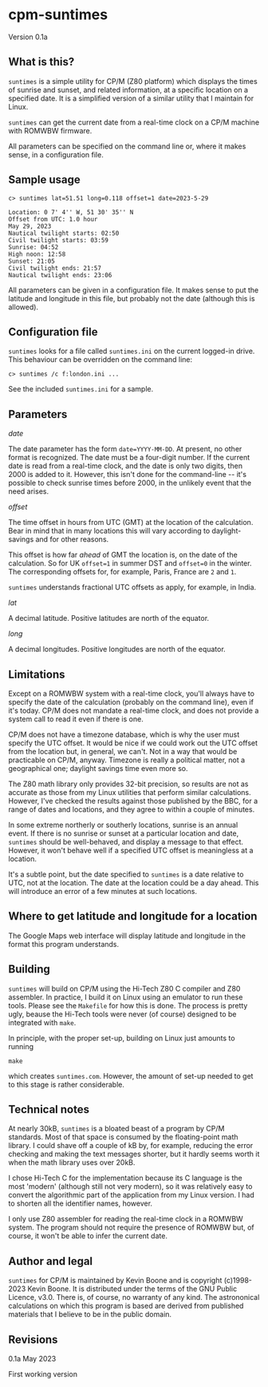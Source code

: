 # cpm-suntimes

Version 0.1a

## What is this?

`suntimes` is a simple utility for CP/M (Z80 platform) which displays
the times of sunrise and sunset, and related information, at a specific
location on a specified date. It is a simplified version of a similar
utility that I maintain for Linux. 

`suntimes` can get the current date from a real-time clock on a CP/M
machine with ROMWBW firmware.

All parameters can be specified on the command line or, where it makes
sense, in a configuration file.

## Sample usage

    c> suntimes lat=51.51 long=0.118 offset=1 date=2023-5-29

    Location: 0 7' 4'' W, 51 30' 35'' N
    Offset from UTC: 1.0 hour
    May 29, 2023
    Nautical twilight starts: 02:50
    Civil twilight starts: 03:59
    Sunrise: 04:52
    High noon: 12:58
    Sunset: 21:05
    Civil twilight ends: 21:57
    Nautical twilight ends: 23:06

All parameters can be given in a configuration file. It makes sense to
put the latitude and longitude in this file, but probably not the date
(although this is allowed).

## Configuration file

`suntimes` looks for a file called `suntimes.ini` on the current logged-in
drive. This behaviour can be overridden on the command line:

    c> suntimes /c f:london.ini ...

See the included `suntimes.ini` for a sample. 

## Parameters

*date*

The date parameter has the form `date=YYYY-MM-DD`. At present, no other
format is recognized. The date must be a four-digit number. If the current
date is read from a real-time clock, and the date is only two digits,
then 2000 is added to it. However, this isn't done for the command-line --
it's possible to check sunrise times before 2000, in the unlikely event that
the need arises.

*offset*

The time offset in hours from UTC (GMT) at the location of the calculation.
Bear in mind that in many locations this will vary according to 
daylight-savings and for other reasons.

This offset is how far _ahead_ of GMT the location is, on the date of the
calculation. So for UK `offset=1` in summer DST and `offset=0` in the
winter. The corresponding offsets for, for example, Paris, France
are `2` and `1`.

`suntimes` understands fractional UTC offsets as apply, for example, in India. 

*lat*

A decimal latitude. Positive latitudes are north of the equator.

*long*

A decimal longitudes. Positive longitudes are north of the equator.

## Limitations 

Except on a ROMWBW system with a real-time clock, you'll always have
to specify the date of the calculation (probably on the command line),
even if it's today. CP/M does not mandate a real-time clock, and does
not provide a system call to read it even if there is one.

CP/M does not have a timezone database, which is why the user must 
specify the UTC offset. It would be nice if we could work out the UTC
offset from the location but, in general, we can't. Not in a way that
would be practicable on CP/M, anyway. Timezone is really a political
matter, not a geographical one; daylight savings time even more so.

The Z80 math
library only provides 32-bit precision, so results are not as accurate
as those from my Linux utilities that perform similar calculations.
However, I've checked the results against those published by the
BBC, for a range of dates and locations, and they agree to within
a couple of minutes. 

In some extreme northerly or southerly locations, sunrise is an annual
event. If there is no sunrise or sunset at a particular location and
date, `suntimes` should be well-behaved, and display a message to that
effect. However, it won't behave well if a specified UTC offset is
meaningless at a location.

It's a subtle point, but the date specified to `suntimes` is a date
relative to UTC, not at the location. The date at the location could be
a day ahead. This will introduce an error of a few minutes at such
locations.

## Where to get latitude and longitude for a location

The Google Maps web interface will display latitude and longitude in
the format this program understands. 

## Building

`suntimes` will build on CP/M using the Hi-Tech Z80 C compiler and Z80
assembler. In practice, I build it on Linux using an emulator to run these
tools. Please see the `Makefile` for how this is done.  The process is pretty
ugly, beause the Hi-Tech tools were never (of course) designed to be integrated
with `make`. 

In principle, with the proper set-up, building on Linux just amounts to running

    make

which creates `suntimes.com`. However, the amount of set-up needed to
get to this stage is rather considerable.

## Technical notes ##

At nearly 30kB, `suntimes` is a bloated beast of a program by CP/M
standards. Most of that space is consumed by the floating-point math
library. I could shave off a couple of kB by, for example, reducing the
error checking and making the text messages shorter, but it hardly
seems worth it when the math library uses over 20kB.

I chose Hi-Tech C for the implementation because its C language is
the most 'modern' (although still not very modern), so it was relatively
easy to convert the algorithmic part of the application from my Linux
version. I had to shorten all the identifier names, however. 

I only use Z80 assembler for reading the real-time clock in a ROMWBW
system. The program should not require the presence of ROMWBW but, of course,
it won't be able to infer the current date.

## Author and legal

`suntimes` for CP/M is maintained by Kevin Boone and is copyright (c)1998-2023
Kevin Boone. It is distributed under the terms of the GNU Public Licence, v3.0.
There is, of course, no warranty of any kind. The astrononical calculations on
which this program is based are derived from published materials that I believe
to be in the public domain. 

## Revisions

0.1a May 2023

First working version

